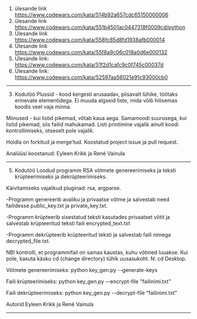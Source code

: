1. ülesande link https://www.codewars.com/kata/514b92a657cdc65150000006
2. ülesande link https://www.codewars.com/kata/551b4501ac0447318f0009cd/python
3. Ülesande link https://www.codewars.com/kata/558fc85d8fd1938afb000014
4. Ülesande link https://www.codewars.com/kata/55f8a9c06c018a0d6e000132
5. Ülesande link: https://www.codewars.com/kata/51f2d1cafc9c0f745c00037d
6. Ülesande link: https://www.codewars.com/kata/52597aa56021e91c93000cb0
____________________________________________________________________________________________________________________________________________________________________________________________
3. Kodutöö
Plussid - kood kergesti arusaadav, piisavalt lühike, töötaks erinevate elementidega. Ei muuda algseid liste, mida võib hilisemas koodis veel vaja minna.

Miinused - kui listid pikemad, võtab kaua aega. Samamoodi suurusega, kui listid pikemad, siis failid mahukamad. Listi printimine vajalik ainult koodi kontrollimiseks, otseselt pole vajalik.

Hoidla on forkitud ja merge'tud.
Koostatud project issue ja pull request.

Analüüsi koostanud: Eyleen Krikk ja René Vainula
____________________________________________________________________________________________________________________________________________________________________________________________
5. Kodutöö
Loodud programm RSA võtmete genereerimiseks ja teksti krüpteerimiseks ja dekrüpteerimiseks.

Käivitamiseks vajalikud pluginad: rsa, argparse.

-Programm genereerib avaliku ja privaatse võtme ja salvestab need failidesse public_key.txt ja private_key.txt.

-Programm krüpteerib sisestatud teksti kasutades privaatset võtit ja salvestab krüpteeritud teksti faili encrypted_text.txt

-Programm dekrüpteerib krüpteeritud teksti ja salvestab faili nimega decrypted_file.txt.

NB! kontrolli, et programmifail on samas kaustas, kuhu võtmed luuakse. Kui pole, kasuta käsku cd (change directory) tühik uusasukoht. N: cd Desktop.


Võtmete genereerimiseks: python key_gen.py --generate-keys

Faili krüpteerimiseks: python key_gen.py --encrypt-file "failinimi.txt"

Faili dekrüpteerimiseks: python key_gen.py --decrypt-file "failinimi.txt"

Autorid Eyleen Krikk ja René Vainula
________________________________________________________________________________________________________________________________________________________________________________________________